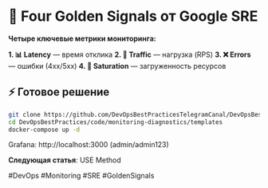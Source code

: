 # 🎯 Four Golden Signals от Google SRE

**Четыре ключевые метрики мониторинга:**

**1. 📊 Latency** — время отклика
**2. 🚀 Traffic** — нагрузка (RPS)
**3. ❌ Errors** — ошибки (4xx/5xx)
**4. 🔄 Saturation** — загруженность ресурсов

## ⚡ Готовое решение

```bash
git clone https://github.com/DevOpsBestPracticesTelegramCanal/DevOpsBestPractices
cd DevOpsBestPractices/code/monitoring-diagnostics/templates
docker-compose up -d
```

Grafana: http://localhost:3000 (admin/admin123)

**Следующая статья**: USE Method

#DevOps #Monitoring #SRE #GoldenSignals